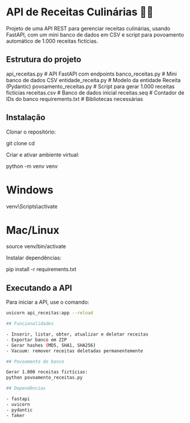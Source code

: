 # API de Receitas Culinárias 🍰🍲

Projeto de uma API REST para gerenciar receitas culinárias, usando FastAPI, com um mini banco de dados em CSV e script para povoamento automático de 1.000 receitas fictícias.

## Estrutura do projeto
api_receitas.py         # API FastAPI com endpoints
banco_receitas.py       # Mini banco de dados CSV
entidade_receita.py     # Modelo da entidade Receita (Pydantic)
povoamento_receitas.py  # Script para gerar 1.000 receitas fictícias
receitas.csv            # Banco de dados inicial
receitas.seq            # Contador de IDs do banco
requirements.txt        # Bibliotecas necessárias

## Instalação

Clonar o repositório:

git clone <link-do-seu-repo>
cd <nome-da-pasta>


Criar e ativar ambiente virtual:

python -m venv venv
# Windows
venv\Scripts\activate
# Mac/Linux
source venv/bin/activate


Instalar dependências:

pip install -r requirements.txt

## Executando a API

Para iniciar a API, use o comando:

```bash
uvicorn api_receitas:app --reload

## Funcionalidades

- Inserir, listar, obter, atualizar e deletar receitas
- Exportar banco em ZIP
- Gerar hashes (MD5, SHA1, SHA256)
- Vacuum: remover receitas deletadas permanentemente

## Povoamento do banco

Gerar 1.000 receitas fictícias:
python povoamento_receitas.py

## Dependências

- fastapi
- uvicorn
- pydantic
- faker
